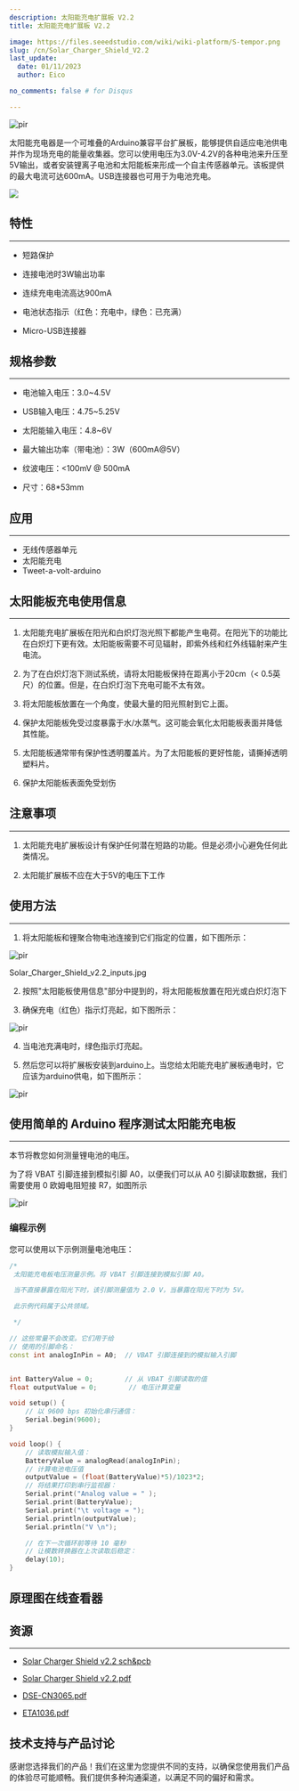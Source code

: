 ```yaml
---
description: 太阳能充电扩展板 V2.2
title: 太阳能充电扩展板 V2.2

image: https://files.seeedstudio.com/wiki/wiki-platform/S-tempor.png
slug: /cn/Solar_Charger_Shield_V2.2
last_update:
  date: 01/11/2023  
  author: Eico 

no_comments: false # for Disqus

---
```


<p style={{textAlign: 'center'}}><img src="https://files.seeedstudio.com/wiki/Solar_Charger_Shield_V2.2/img/Solar_Charger_Shield_v2.2.jpg" alt="pir" width={600} height="auto" /></p>

太阳能充电器是一个可堆叠的Arduino兼容平台扩展板，能够提供自适应电池供电并作为现场充电的能量收集器。您可以使用电压为3.0V-4.2V的各种电池来升压至5V输出，或者安装锂离子电池和太阳能板来形成一个自主传感器单元。该板提供的最大电流可达600mA。USB连接器也可用于为电池充电。

<p style={{textAlign: 'center'}}><a href="https://www.seeedstudio.com/Solar-Charger-Shield-v2.2-p-2391.html" target="_blank"><img src="https://files.seeedstudio.com/wiki/Seeed-WiKi/docs/images/300px-Get_One_Now_Banner-ragular.png" /></a></p>

## 特性

---

* 短路保护

* 连接电池时3W输出功率

* 连续充电电流高达900mA

* 电池状态指示（红色：充电中，绿色：已充满）

* Micro-USB连接器

## 规格参数

---

* 电池输入电压：3.0~4.5V

* USB输入电压：4.75~5.25V

* 太阳能输入电压：4.8~6V

* 最大输出功率（带电池）：3W（600mA@5V）

* 纹波电压：&lt;100mV @ 500mA

* 尺寸：68*53mm

## 应用

---

* 无线传感器单元
* 太阳能充电
* Tweet-a-volt-arduino

## 太阳能板充电使用信息

---

1) 太阳能充电扩展板在阳光和白炽灯泡光照下都能产生电荷。在阳光下的功能比在白炽灯下更有效。太阳能板需要不可见辐射，即紫外线和红外线辐射来产生电流。

2) 为了在白炽灯泡下测试系统，请将太阳能板保持在距离小于20cm（< 0.5英尺）的位置。但是，在白炽灯泡下充电可能不太有效。

3) 将太阳能板放置在一个角度，使最大量的阳光照射到它上面。

4) 保护太阳能板免受过度暴露于水/水蒸气。这可能会氧化太阳能板表面并降低其性能。

5) 太阳能板通常带有保护性透明覆盖片。为了太阳能板的更好性能，请撕掉透明塑料片。

6) 保护太阳能板表面免受划伤

## 注意事项

---

1) 太阳能充电扩展板设计有保护任何潜在短路的功能。但是必须小心避免任何此类情况。

2) 太阳能扩展板不应在大于5V的电压下工作

## 使用方法

---

1) 将太阳能板和锂聚合物电池连接到它们指定的位置，如下图所示：

<p style={{textAlign: 'center'}}><img src="https://files.seeedstudio.com/wiki/Solar_Charger_Shield_V2.2/img/Solar_Charger_Shield_v2.2_inputs.jpg" alt="pir" width={600} height="auto" /></p>

Solar_Charger_Shield_v2.2_inputs.jpg

2) 按照"太阳能板使用信息"部分中提到的，将太阳能板放置在阳光或白炽灯泡下

3) 确保充电（红色）指示灯亮起，如下图所示：

<p style={{textAlign: 'center'}}><img src="https://files.seeedstudio.com/wiki/Solar_Charger_Shield_V2.2/img/Solar_Charger_Shield_v2.2_charging.jpg" alt="pir" width={600} height="auto" /></p>

4) 当电池充满电时，绿色指示灯亮起。

5) 然后您可以将扩展板安装到arduino上。当您给太阳能充电扩展板通电时，它应该为arduino供电，如下图所示：

<p style={{textAlign: 'center'}}><img src="https://files.seeedstudio.com/wiki/Solar_Charger_Shield_V2.2/img/Solar-Charger-Shield-v2.2_power-arduino.jpg" alt="pir" width={600} height="auto" /></p>

## 使用简单的 Arduino 程序测试太阳能充电板

---
本节将教您如何测量锂电池的电压。

为了将 VBAT 引脚连接到模拟引脚 A0，以便我们可以从 A0 引脚读取数据，我们需要使用 0 欧姆电阻短接 R7，如图所示

<p style={{textAlign: 'center'}}><img src="https://files.seeedstudio.com/wiki/Solar_Charger_Shield_V2.2/img/Solar_Charger_Shield_v2.2_shortR7.jpg" alt="pir" width={600} height="auto" /></p>

### 编程示例

您可以使用以下示例测量电池电压：

```cpp
/*
 太阳能充电板电压测量示例。将 VBAT 引脚连接到模拟引脚 A0。

 当不直接暴露在阳光下时，该引脚测量值为 2.0 V，当暴露在阳光下时为 5V。

 此示例代码属于公共领域。

 */

// 这些常量不会改变。它们用于给
// 使用的引脚命名：
const int analogInPin = A0;  // VBAT 引脚连接到的模拟输入引脚


int BatteryValue = 0;        // 从 VBAT 引脚读取的值
float outputValue = 0;        // 电压计算变量

void setup() {
    // 以 9600 bps 初始化串行通信：
    Serial.begin(9600);
}

void loop() {
    // 读取模拟输入值：
    BatteryValue = analogRead(analogInPin);
    // 计算电池电压值
    outputValue = (float(BatteryValue)*5)/1023*2;
    // 将结果打印到串行监视器：
    Serial.print("Analog value = " );
    Serial.print(BatteryValue);
    Serial.print("\t voltage = ");
    Serial.println(outputValue);
    Serial.println("V \n");

    // 在下一次循环前等待 10 毫秒
    // 让模数转换器在上次读取后稳定：
    delay(10);
}
```

## 原理图在线查看器

<div className="altium-ecad-viewer" data-project-src="https://files.seeedstudio.com/wiki/Solar_Charger_Shield_V2.2/res/Solar_Charger_Shield_v2.2_sch_pcb.zip" style={{borderRadius: '0px 0px 4px 4px', height: 500, borderStyle: 'solid', borderWidth: 1, borderColor: 'rgb(241, 241, 241)', overflow: 'hidden', maxWidth: 1280, maxHeight: 700, boxSizing: 'border-box'}}>
</div>

## 资源

---
* [Solar Charger Shield v2.2 sch&amp;pcb](https://files.seeedstudio.com/wiki/Solar_Charger_Shield_V2.2/res/Solar_Charger_Shield_v2.2_sch_pcb.zip)

* [Solar Charger Shield v2.2.pdf](https://files.seeedstudio.com/wiki/Solar_Charger_Shield_V2.2/res/Solar%20Charger%20Shield%20v2.2.pdf)
* [DSE-CN3065.pdf](https://files.seeedstudio.com/wiki/Solar_Charger_Shield_V2.2/res/DSE-CN3065.pdf)

* [ETA1036.pdf](https://files.seeedstudio.com/wiki/Solar_Charger_Shield_V2.2/res/ETA1036.pdf)

## 技术支持与产品讨论

感谢您选择我们的产品！我们在这里为您提供不同的支持，以确保您使用我们产品的体验尽可能顺畅。我们提供多种沟通渠道，以满足不同的偏好和需求。

<div class="button_tech_support_container">
<a href="https://forum.seeedstudio.com/" class="button_forum"></a> 
<a href="https://www.seeedstudio.com/contacts" class="button_email"></a>
</div>

<div class="button_tech_support_container">
<a href="https://discord.gg/eWkprNDMU7" class="button_discord"></a> 
<a href="https://github.com/Seeed-Studio/wiki-documents/discussions/69" class="button_discussion"></a>
</div>